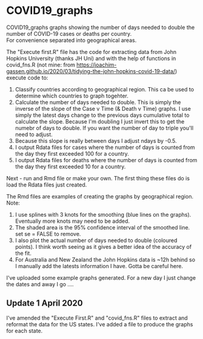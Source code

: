 # COVID19_graphs
COVID19_graphs graphs showing the number of days needed to double the number of COVID-19 cases or deaths per country.  
For convenience separated into geographical areas.

The "Execute first.R" file has the code for extracting data from John Hopkins University (thanks JH Uni) and with the help of functions in covid_fns.R (not mine: from https://joachim-gassen.github.io/2020/03/tidying-the-john-hopkins-covid-19-data/) execute code to:

1. Classify countries according to geographical region.  This ca be used to determine which countries to graph togehter.  
2. Calculate the number of days needed to double.  This is simply the inverse of the slope of the Case v Time (& Death v Time) graphs.  I use simply the  latest days change to the previous days cumulative total to calculate the slope.  Because I'm doubling I just invert this to get the numebr of days to double.  If you want the number of day to triple you'll need to adjust.
3. Because this slope is really between days I adjust ndays by -0.5.
4. I output Rdata files for cases where the number of days is counted from the day they first exceeded 100 for a country.  
5. I output Rdata files for deaths where the number of days is counted from the day they first exceeded 10 for a country.  

Next - run and Rmd file or make your own.  The first thing these files do is load the Rdata files just created.

The Rmd files are examples of creating the graphs by geographical region.  
Note:
1. I use splines with 3 knots for the smoothing (blue lines on the graphs).  Eventually more knots may need to be added. 
2. The shaded area is the 95% confidence interval of the smoothed line.  set se = FALSE to remove.  
3. I also plot the actual number of days needed to double (coloured points).  I think worth seeing as it gives a better idea of the accuracy of the fit.  
4. For Australia and New Zealand the John Hopkins data is ~12h behind so I manually add the latests information I have.  Gotta be careful here. 

I've uploaded some example graphs generated.  For a new day I just change the dates and away I go ....


## Update 1 April 2020
I've amended the "Execute First.R" and "covid_fns.R" files to extract and reformat the data for the US states.  I've added a file to produce the graphs for each state.  
